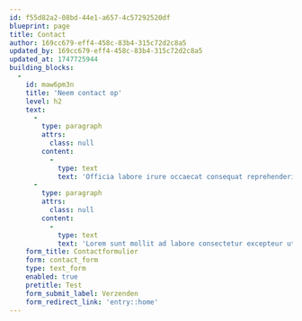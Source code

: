 ```yaml
---
id: f55d82a2-08bd-44e1-a657-4c57292520df
blueprint: page
title: Contact
author: 169cc679-eff4-458c-83b4-315c72d2c8a5
updated_by: 169cc679-eff4-458c-83b4-315c72d2c8a5
updated_at: 1747725944
building_blocks:
  -
    id: maw6pm3n
    title: 'Neem contact op'
    level: h2
    text:
      -
        type: paragraph
        attrs:
          class: null
        content:
          -
            type: text
            text: 'Officia labore irure occaecat consequat reprehenderit incididunt elit aute quis commodo. Lorem deserunt ea laborum. Dolore ullamco ea laborum duis et in anim ea deserunt consectetur adipisicing aliqua occaecat cupidatat sint. Officia esse exercitation Lorem dolor aliqua ea amet tempor Lorem enim et. Mollit laborum non commodo irure deserunt Lorem deserunt aliquip. Esse ad ipsum ullamco ipsum magna culpa fugiat excepteur laborum officia laborum. Irure ex duis nisi amet. Reprehenderit eu pariatur magna anim non ipsum eiusmod fugiat ullamco eiusmod officia ex commodo.'
      -
        type: paragraph
        attrs:
          class: null
        content:
          -
            type: text
            text: 'Lorem sunt mollit ad labore consectetur excepteur ut mollit do officia excepteur quis proident incididunt esse. Culpa sint Lorem elit nostrud. Minim consectetur nostrud excepteur et incididunt et excepteur et officia veniam esse culpa. Nulla nostrud nulla aliquip officia amet sint. Laboris ex incididunt excepteur sunt dolore dolore Lorem deserunt eu amet ad laboris sit et.'
    form_title: Contactformulier
    form: contact_form
    type: text_form
    enabled: true
    pretitle: Test
    form_submit_label: Verzenden
    form_redirect_link: 'entry::home'
---
```

